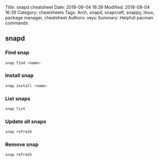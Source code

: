 Title: snapd cheatsheet
Date: 2018-08-04 16:39
Modified: 2018-08-04 16:39
Category: cheatsheets
Tags: Arch, snapd, snapcraft, snappy, linux, package manager, cheatsheet
Authors: veyu
Summary: Helpfull pacman commands

## snapd
### Find snap
```bash
snap find <name>
```

### Install snap
```bash
snap install <name>
```

### List snaps
```bash
snap list
```

### Update all snaps
```bash
snap refresh
```

### Remove snap
```bash
snap refresh
```
